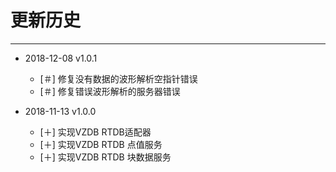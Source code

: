 # 更新历史

--------------------------------------

- 2018-12-08 v1.0.1
  - [＃] 修复没有数据的波形解析空指针错误
  - [＃] 修复错误波形解析的服务器错误

- 2018-11-13 v1.0.0
  - [＋] 实现VZDB RTDB适配器
  - [＋] 实现VZDB RTDB 点值服务
  - [＋] 实现VZDB RTDB 块数据服务
